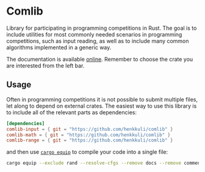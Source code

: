 Comlib
======
Library for participating in programming competitions in Rust.
The goal is to include utilities for most commonly needed scenarios in programming competitions, such as input reading, as well as to include many common algorithms implemented in a generic way.

The documentation is available [online](https://henkkuli.github.io/comlib/comlib_common/index.html).
Remember to choose the crate you are interested from the left bar.

Usage
-----
Often in programming competitions it is not possible to submit multiple files, let along to depend on external crates.
The easiest way to use this library is to include all of the relevant parts as dependencies:
```toml
[dependencies]
comlib-input = { git = "https://github.com/henkkuli/comlib" }
comlib-math = { git = "https://github.com/henkkuli/comlib" }
comlib-range = { git = "https://github.com/henkkuli/comlib" }
```
and then use [`cargo equip`](https://crates.io/crates/cargo-equip) to compile your code into a single file:
```bash
cargo equip --exclude rand --resolve-cfgs --remove docs --remove comments --rustfmt --minify libs --check --src src/main.rs -o submission.rs
```
